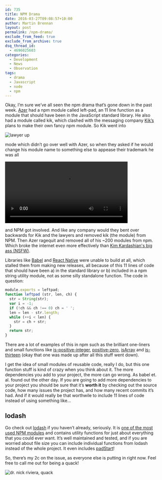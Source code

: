 ```yaml
---
id: 735
title: NPM Drama
date: 2016-03-27T09:08:57+10:00
author: Martin Brennan
layout: post
permalink: /npm-drama/
exclude_from_feed: true
exclude_from_archive: true
dsq_thread_id:
  - 4696025603
categories:
  - Development
  - News
  - Observation
tags:
  - drama
  - Javascript
  - node
  - npm
---
```


Okay, I’m sure we’ve all seen the npm drama that’s gone down in the past week. [Azer](https://twitter.com/azerbike) had a npm module called left-pad, an 11 line function as a module that should have been in the JavaScript standard library. He also had a module called kik, which clashed with the messaging company [Kik’s](https://www.kik.com/) plans to make their own fancy npm module. So Kik went into

![lawyer up](/images/lwyrup.jpg)

mode which didn’t go over well with Azer, so when they asked if he would change his module name to something else to appease their trademark he was all

<video height="202" autoplay loop><source src="/videos/maybenot.mp4" type="video/mp4" />Your browser does not support the video tag.</video>

and NPM got involved. And like any company would they bent over backwards for Kik and the lawyers and removed kik (the module) from NPM. Then Azer ragequit and removed all of his ~200 modules from npm. Which broke the internet even more effectively than [Kim Kardashian's big ass (NSFW)](http://hbr.co.ke/wp-content/uploads/2015/03/Kim-Break-The-Internet1.jpg).

Libraries like [Babel](https://babeljs.io/) and [React Native](https://facebook.github.io/react-native/) were unable to build at all, which stalled them from making new releases, all because of this 11 lines of code that should have been a) in the standard library or b) included in a npm string utility module, not as some silly standalone function. <!--more--> The code in question:

```javascript
module.exports = leftpad;
function leftpad (str, len, ch) {
  str = String(str);
  var i = -1;
  if (!ch && ch !== 0) ch = ' ';
  len = len - str.length;
  while (++i < len) {
    str = ch + str;
  }
  return str;
}
```

There are a lot of examples of this in npm such as the brilliant one-liners and small functions like [is-positive-integer](https://www.npmjs.com/package/is-positive-integer), [positive-zero](https://www.npmjs.com/package/positive-zero), [isArray](https://www.npmjs.com/package/isarray) and [is-thirteen](https://www.npmjs.com/package/is-thirteen) (okay that one was made up after all this stuff went down).

I get the idea of small modules of reusable code, really I do, but this one function stuff is kind of crazy when you think about it. The more dependencies you add to your project, the more can go wrong. As babel et. al. found out the other day. If you are going to add more dependencies to your project you should be sure that it’s **worth it** by checking out the source code, how many issues the project has, and how many recent commits it’s had. And if it would really be that worthwile to include 11 lines of code instead of using something like…

## lodash

Go check out [lodash](https://lodash.com/docs) if you haven’t already, seriously. It is [one of the most used NPM modules](https://www.npmjs.com/browse/depended) and contains utility functions for just about everything that you could ever want. It’s well maintained and tested, and if you are worried about file size you can include individual functions from lodash instead of the whole project. It even includes [padStart](https://lodash.com/docs#padStart)!

So, there’s my 2c on the issue, as everyone else is putting in right now. Feel free to call me out for being a quack!

![dr. nick riviera, quack](/images/Dr._Riviera.png)
